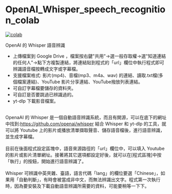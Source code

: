 # OpenAI_Whisper_speech_recognition_colab
[![colab](https://colab.research.google.com/assets/colab-badge.svg)](https://colab.research.google.com/github/f901107/OpenAI-Whisper-speech-recognition/blob/main/OpenAI_Whisper_speech_recognitio_colab.ipynb)

OpenAI 的 Whisper 語音辨識
* 上傳檔案到 Google Drive ，檔案按右鍵"共用"->選一般存取權->選"知道連結的任何人"->點下方複製連結，將連結貼到程式的「url」欄位中執行程式即可辨識語音檔按轉成文字或字幕檔。
* 支援檔案格式: 影片(mp4)、音檔(mp3、m4a、wav) 的連結、讀取.txt檔(多個檔案連結)、YouTube 影片分享連結、YouTube撥放列表連結。
* 可自訂字幕檔要儲存的資料夾。
* 可自訂是否要跳過已辨識過的。
* yt-dlp 下載影音檔案。

<br> OpenaAI 的 Whisper 是一個自動語音辨識系統，而且有開源，可以在底下的網址中找到:https://github.com/openai/whisper 結合 Whisper 和 yt-dlp 的工具，就可以將 Youtube 上的影片或播放清單擷取聲音、儲存語音檔後，進行語音辨識，並生成字幕檔。</br>
<br> 目前在後面程式設定區塊中，語音來源路徑的「url」欄位中，可以填入 Youtube 的影片或影片清單網址。接著將其它選項都設定好後，就可以在[程式區塊]中按「執行」的按鈕，開始進行語音辨識了。</br>
<br> Whisper 可辨識中英夾雜、臺語，語言代碼「lang」的欄位要選「Chinese」，如果用「自動判斷」，有時會被當成非中文，而無法辨識出文字。程式第一次執行時，因為要安裝及下載自動語音辨識所需要的資料，可能要稍等一下下。</br>
